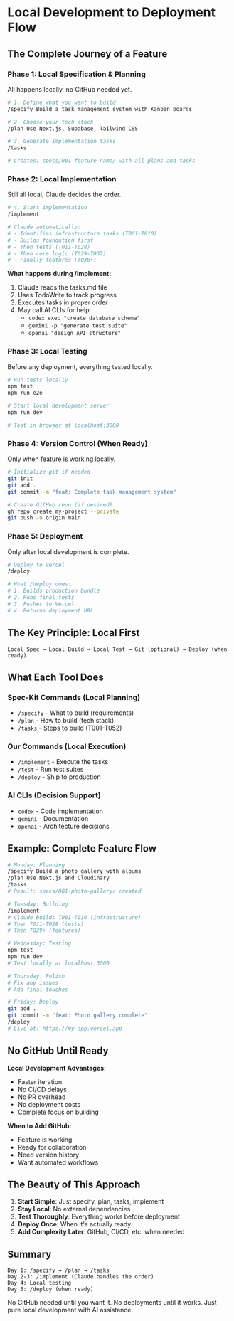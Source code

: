 # Local Development to Deployment Flow

## The Complete Journey of a Feature

### Phase 1: Local Specification & Planning
All happens locally, no GitHub needed yet.

```bash
# 1. Define what you want to build
/specify Build a task management system with Kanban boards

# 2. Choose your tech stack
/plan Use Next.js, Supabase, Tailwind CSS

# 3. Generate implementation tasks
/tasks

# Creates: specs/001-feature-name/ with all plans and tasks
```

### Phase 2: Local Implementation
Still all local, Claude decides the order.

```bash
# 4. Start implementation
/implement

# Claude automatically:
# - Identifies infrastructure tasks (T001-T010)
# - Builds foundation first
# - Then tests (T011-T028)
# - Then core logic (T029-T037)
# - Finally features (T038+)
```

**What happens during /implement:**
1. Claude reads the tasks.md file
2. Uses TodoWrite to track progress
3. Executes tasks in proper order
4. May call AI CLIs for help:
   - `codex exec "create database schema"`
   - `gemini -p "generate test suite"`
   - `openai "design API structure"`

### Phase 3: Local Testing
Before any deployment, everything tested locally.

```bash
# Run tests locally
npm test
npm run e2e

# Start local development server
npm run dev

# Test in browser at localhost:3000
```

### Phase 4: Version Control (When Ready)
Only when feature is working locally.

```bash
# Initialize git if needed
git init
git add .
git commit -m "feat: Complete task management system"

# Create GitHub repo (if desired)
gh repo create my-project --private
git push -u origin main
```

### Phase 5: Deployment
Only after local development is complete.

```bash
# Deploy to Vercel
/deploy

# What /deploy does:
# 1. Builds production bundle
# 2. Runs final tests
# 3. Pushes to Vercel
# 4. Returns deployment URL
```

## The Key Principle: Local First

```
Local Spec → Local Build → Local Test → Git (optional) → Deploy (when ready)
```

## What Each Tool Does

### Spec-Kit Commands (Local Planning)
- `/specify` - What to build (requirements)
- `/plan` - How to build (tech stack)
- `/tasks` - Steps to build (T001-T052)

### Our Commands (Local Execution)
- `/implement` - Execute the tasks
- `/test` - Run test suites
- `/deploy` - Ship to production

### AI CLIs (Decision Support)
- `codex` - Code implementation
- `gemini` - Documentation
- `openai` - Architecture decisions

## Example: Complete Feature Flow

```bash
# Monday: Planning
/specify Build a photo gallery with albums
/plan Use Next.js and Cloudinary
/tasks
# Result: specs/001-photo-gallery/ created

# Tuesday: Building
/implement
# Claude builds T001-T010 (infrastructure)
# Then T011-T028 (tests)
# Then T029+ (features)

# Wednesday: Testing
npm test
npm run dev
# Test locally at localhost:3000

# Thursday: Polish
# Fix any issues
# Add final touches

# Friday: Deploy
git add .
git commit -m "feat: Photo gallery complete"
/deploy
# Live at: https://my-app.vercel.app
```

## No GitHub Until Ready

**Local Development Advantages:**
- Faster iteration
- No CI/CD delays
- No PR overhead
- No deployment costs
- Complete focus on building

**When to Add GitHub:**
- Feature is working
- Ready for collaboration
- Need version history
- Want automated workflows

## The Beauty of This Approach

1. **Start Simple**: Just specify, plan, tasks, implement
2. **Stay Local**: No external dependencies
3. **Test Thoroughly**: Everything works before deployment
4. **Deploy Once**: When it's actually ready
5. **Add Complexity Later**: GitHub, CI/CD, etc. when needed

## Summary

```
Day 1: /specify → /plan → /tasks
Day 2-3: /implement (Claude handles the order)
Day 4: Local testing
Day 5: /deploy (when ready)
```

No GitHub needed until you want it. No deployments until it works. Just pure local development with AI assistance.